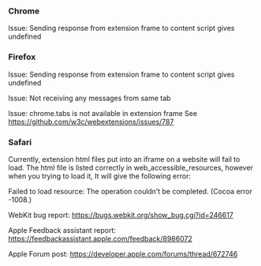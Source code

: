 ### Chrome
Issue: Sending response from extension frame to content script gives undefined

### Firefox
Issue: Sending response from extension frame to content script gives undefined

Issue: Not receiving any messages from same tab

Issue: chrome.tabs is not available in extension frame See https://github.com/w3c/webextensions/issues/787

### Safari
Currently, extension html files put into an iframe on a website will fail to load. The html file is listed correctly in web_accessible_resources, however when you trying to load it, It will give the following error:

Failed to load resource: The operation couldn’t be completed. (Cocoa error -1008.)

WebKit bug report:
https://bugs.webkit.org/show_bug.cgi?id=246617

Apple Feedback assistant report:
https://feedbackassistant.apple.com/feedback/8986072

Apple Forum post:
https://developer.apple.com/forums/thread/672746

